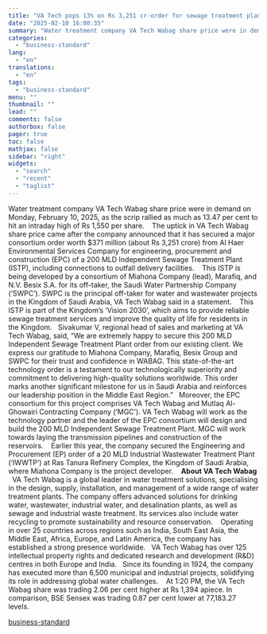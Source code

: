 ```yaml
---
title: "VA Tech pops 13% on Rs 3,251 cr-order for sewage treatment plant in Riyadh"
date: "2025-02-10 16:00:35"
summary: "Water treatment company VA Tech Wabag share price were in demand on Monday, February 10, 2025, as the scrip rallied as much as 13.47 per cent to hit an intraday high of Rs 1,550 per share. The uptick in VA Tech Wabag share price came after the company announced that..."
categories:
  - "business-standard"
lang:
  - "en"
translations:
  - "en"
tags:
  - "business-standard"
menu: ""
thumbnail: ""
lead: ""
comments: false
authorbox: false
pager: true
toc: false
mathjax: false
sidebar: "right"
widgets:
  - "search"
  - "recent"
  - "taglist"
---
```


Water treatment company VA Tech Wabag share price were in demand on Monday, February 10, 2025, as the scrip rallied as much as 13.47 per cent to hit an intraday high of Rs 1,550 per share. 
 
The uptick in VA Tech Wabag share price came after the company announced that it has secured a major consortium order worth $371 million (about Rs 3,251 crore) from Al Haer Environmental Services Company for engineering, procurement and construction (EPC) of a 200 MLD Independent Sewage Treatment Plant (ISTP), including connections to outfall delivery facilities. 
 
This ISTP is being developed by a consortium of Miahona Company (lead), Marafiq, and N.V. Besix S.A. for its off-taker, the Saudi Water Partnership Company (‘SWPC’). SWPC is the principal off-taker for water and wastewater projects in the Kingdom of Saudi Arabia, VA Tech Wabag said in a statement. 
 
This ISTP is part of the Kingdom’s ‘Vision 2030’, which aims to provide reliable sewage treatment services and improve the quality of life for residents in the Kingdom.
 
Sivakumar V, regional head of sales and marketing at VA Tech Wabag, said, “We are extremely happy to secure this 200 MLD Independent Sewage Treatment Plant order from our existing client. We express our gratitude to Miahona Company, Marafiq, Besix Group and SWPC for their trust and confidence in WABAG. This state-of-the-art technology order is a testament to our technologically superiority and commitment to delivering high-quality solutions worldwide. This order marks another significant milestone for us in Saudi Arabia and reinforces our leadership position in the Middle East Region.”
 
Moreover, the EPC consortium for this project comprises VA Tech Wabag and Mutlaq Al-Ghowairi Contracting Company (‘MGC’). VA Tech Wabag will work as the technology partner and the leader of the EPC consortium will design and build the 200 MLD Independent Sewage Treatment Plant. MGC will work towards laying the transmission pipelines and construction of the reservoirs. 
 
Earlier this year, the company secured the Engineering and Procurement (EP) order of a 20 MLD Industrial Wastewater Treatment Plant (‘IWWTP’) at Ras Tanura Refinery Complex, the Kingdom of Saudi Arabia, where Miahona Company is the project developer. 
 
**About VA Tech Wabag**
 
VA Tech Wabag is a global leader in water treatment solutions, specialising in the design, supply, installation, and management of a wide range of water treatment plants. The company offers advanced solutions for drinking water, wastewater, industrial water, and desalination plants, as well as sewage and industrial waste treatment. Its services also include water recycling to promote sustainability and resource conservation. 
 
Operating in over 25 countries across regions such as India, South East Asia, the Middle East, Africa, Europe, and Latin America, the company has established a strong presence worldwide.
 
VA Tech Wabag has over 125 intellectual property rights and dedicated research and development (R&D) centres in both Europe and India.
 
Since its founding in 1924, the company has executed more than 6,500 municipal and industrial projects, solidifying its role in addressing global water challenges. 
 
At 1:20 PM, the VA Tech Wabag share was trading 2.06 per cent higher at Rs 1,394 apiece. In comparison, BSE Sensex was trading 0.87 per cent lower at 77,183.27 levels.

[business-standard](https://www.business-standard.com/markets/news/va-tech-pops-13-on-rs-3-251-cr-order-for-sewage-treatment-plant-in-riyadh-125021000553_1.html)

